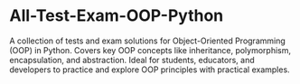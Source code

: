 # All-Test-Exam-OOP-Python
A collection of tests and exam solutions for Object-Oriented Programming (OOP) in Python. Covers key OOP concepts like inheritance, polymorphism, encapsulation, and abstraction. Ideal for students, educators, and developers to practice and explore OOP principles with practical examples.
